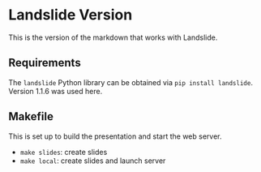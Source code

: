 # Landslide Version

This is the version of the markdown that works with Landslide.

## Requirements

The `landslide` Python library can be obtained via `pip install landslide`.
Version 1.1.6 was used here.

## Makefile

This is set up to build the presentation and start the web server.

  - `make slides`: create slides
  - `make local`: create slides and launch server
